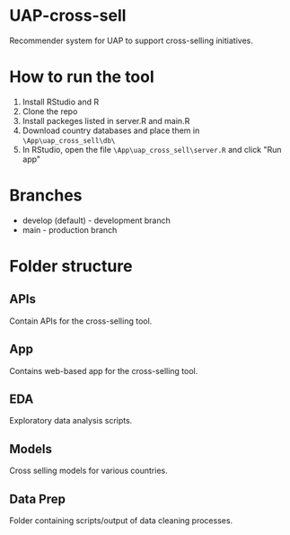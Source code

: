 # UAP-cross-sell
Recommender system for UAP to support cross-selling initiatives.

# How to run the tool
1. Install RStudio and R
2. Clone the repo
3. Install packeges listed in server.R and main.R
4. Download country databases and place them in `\App\uap_cross_sell\db\`
5. In RStudio, open the file `\App\uap_cross_sell\server.R` and click "Run app"

# Branches
* develop (default) - development branch
* main - production branch

# Folder structure
## APIs
Contain APIs for the cross-selling tool.

## App
Contains web-based app for the cross-selling tool.

## EDA
Exploratory data analysis scripts.

## Models
Cross selling models for various countries.

## Data Prep
Folder containing scripts/output of data cleaning processes.
